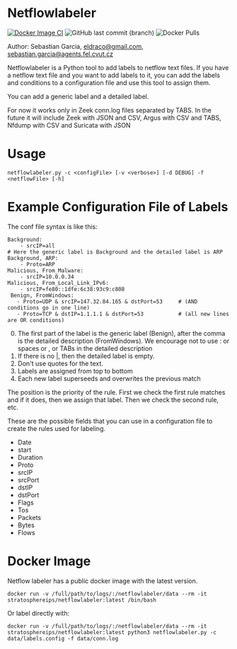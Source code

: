 # Netflowlabeler
[![Docker Image CI](https://github.com/stratosphereips/netflowlabeler/actions/workflows/docker-image.yml/badge.svg)](https://github.com/stratosphereips/netflowlabeler/actions/workflows/docker-image.yml)
![GitHub last commit (branch)](https://img.shields.io/github/last-commit/stratosphereips/netflowlabeler/main)
![Docker Pulls](https://img.shields.io/docker/pulls/stratosphereips/netflowlabeler?color=green)


Author: Sebastian Garcia, eldraco@gmail.com, sebastian.garcia@agents.fel.cvut.cz

Netflowlabeler is a Python tool to add labels to netflow text files. If you have a netflow text file and you want to add labels to it, you can add the labels and conditions to a configuration file and use this tool to assign them.

You can add a generic label and a detailed label.

For now it works only in Zeek conn.log files separated by TABS. In the future it will include Zeek with JSON and CSV, Argus with CSV and TABS, Nfdump with CSV and Suricata with JSON

# Usage

    netflowlabeler.py -c <configFile> [-v <verbose>] [-d DEBUG] -f <netflowFile> [-h]

# Example Configuration File of Labels

The conf file syntax is like this:

    Background:
        - srcIP=all
    # Here the generic label is Background and the detailed label is ARP
    Background, ARP: 
        - Proto=ARP
    Malicious, From_Malware:
        - srcIP=10.0.0.34
    Malicious, From_Local_Link_IPv6:
        - srcIP=fe80::1dfe:6c38:93c9:c808
     Benign, FromWindows:
       - Proto=UDP & srcIP=147.32.84.165 & dstPort=53     # (AND conditions go in one line)
       - Proto=TCP & dstIP=1.1.1.1 & dstPort=53           # (all new lines are OR conditions)

0. The first part of the label is the generic label (Benign), after the comma is the detailed description (FromWindows). We encourage not to use : or spaces or , or TABs in the detailed description
1. If there is no |, then the detailed label is empty. 
2. Don't use quotes for the text.
3. Labels are assigned from top to bottom
4. Each new label superseeds and overwrites the previous match

The position is the priority of the rule. First we check the first rule matches and if it does, then we assign that label. Then we check the second rule, etc.

These are the possible fields that you can use in a configuration file to create the rules used for labeling.
- Date
- start
- Duration
- Proto
- srcIP
- srcPort
- dstIP
- dstPort
- Flags
- Tos
- Packets
- Bytes
- Flows

# Docker Image

Netflow labeler has a public docker image with the latest version. 

    docker run -v /full/path/to/logs/:/netflowlabeler/data --rm -it stratosphereips/netflowlabeler:latest /bin/bash

Or label directly with:

    docker run -v /full/path/to/logs/:/netflowlabeler/data --rm -it stratosphereips/netflowlabeler:latest python3 netflowlabeler.py -c data/labels.config -f data/conn.log
